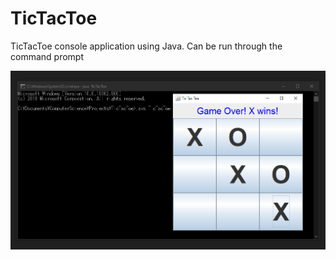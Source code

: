 # TicTacToe
 TicTacToe console application using Java.
Can be run through the command prompt

![alt text](TicTacToe.png)
